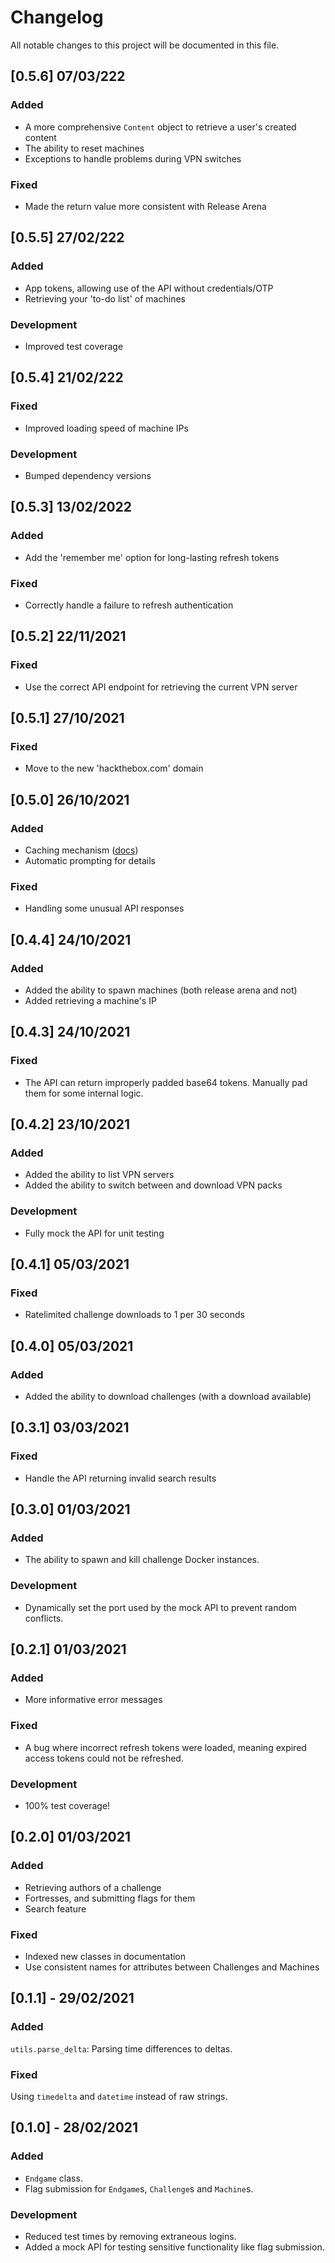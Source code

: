 # Changelog

All notable changes to this project will be documented in this file.

## [0.5.6] 07/03/222
### Added
- A more comprehensive `Content` object to retrieve a user's created content
- The ability to reset machines
- Exceptions to handle problems during VPN switches
### Fixed
- Made the return value more consistent with Release Arena

## [0.5.5] 27/02/222
### Added
- App tokens, allowing use of the API without credentials/OTP
- Retrieving your 'to-do list' of machines
### Development
- Improved test coverage

## [0.5.4] 21/02/222
### Fixed
- Improved loading speed of machine IPs
### Development
- Bumped dependency versions

## [0.5.3] 13/02/2022
### Added
- Add the 'remember me' option for long-lasting refresh tokens
### Fixed
- Correctly handle a failure to refresh authentication

## [0.5.2] 22/11/2021
### Fixed
- Use the correct API endpoint for retrieving the current VPN server

## [0.5.1] 27/10/2021
### Fixed
- Move to the new 'hackthebox.com' domain

## [0.5.0] 26/10/2021
### Added
- Caching mechanism ([docs](https://pyhackthebox.readthedocs.io/en/latest/htb.html))
- Automatic prompting for details
### Fixed
- Handling some unusual API responses

## [0.4.4] 24/10/2021
### Added
- Added the ability to spawn machines (both release arena and not)
- Added retrieving a machine's IP

## [0.4.3] 24/10/2021
### Fixed
- The API can return improperly padded base64 tokens. Manually pad them for some internal logic.

## [0.4.2] 23/10/2021
### Added
- Added the ability to list VPN servers
- Added the ability to switch between and download VPN packs

### Development
- Fully mock the API for unit testing

## [0.4.1] 05/03/2021
### Fixed
- Ratelimited challenge downloads to 1 per 30 seconds

## [0.4.0] 05/03/2021
### Added
- Added the ability to download challenges (with a download available)

## [0.3.1] 03/03/2021
### Fixed
- Handle the API returning invalid search results

## [0.3.0] 01/03/2021
### Added
- The ability to spawn and kill challenge Docker instances.

### Development
- Dynamically set the port used by the mock API to prevent random conflicts.

## [0.2.1] 01/03/2021
### Added
- More informative error messages

### Fixed
- A bug where incorrect refresh tokens were loaded, meaning expired access tokens could not be refreshed.

### Development
- 100% test coverage!

## [0.2.0] 01/03/2021
### Added
- Retrieving authors of a challenge
- Fortresses, and submitting flags for them
- Search feature

### Fixed
- Indexed new classes in documentation
- Use consistent names for attributes between Challenges and Machines

## [0.1.1] - 29/02/2021
### Added
`utils.parse_delta`: Parsing time differences to deltas.

### Fixed
Using `timedelta` and `datetime` instead of raw strings.

## [0.1.0] - 28/02/2021
### Added
- `Endgame` class.
- Flag submission for `Endgame`s, `Challenge`s and `Machine`s.

### Development
- Reduced test times by removing extraneous logins.
- Added a mock API for testing sensitive functionality like flag submission.
